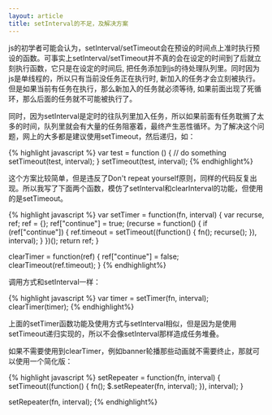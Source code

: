 ```yaml
---
layout: article
title: setInterval的不足，及解决方案
---
```


js的初学者可能会认为，setInterval/setTimeout会在预设的时间点上准时执行预设的函数。可事实上setInterval/setTimeout并不真的会在设定的时间到了后就立刻执行函数，它只是在设定的时间后, 把任务添加到js的待处理队列里。同时因为js是单线程的，所以只有当前没任务正在执行时, 新加入的任务才会立刻被执行。但是如果当前有任务在执行，那么新加入的任务就必须等待, 如果前面出现了死循环，那么后面的任务就不可能被执行了。

同时，因为setInterval是定时的往队列里加入任务，所以如果前面有任务耽搁了太多的时间，队列里就会有大量的任务阻塞着，最终产生恶性循环。为了解决这个问题，网上的大多都是建议使用setTimeout，然后递归，如：

{% highlight javascript %}
var test = function () {
    // do something
    setTimeout(test, interval);
}
setTimeout(test, interval);
{% endhighlight%}

这个方案比较简单，但是违反了Don't repeat yourself原则，同样的代码反复出现。所以我写了下面两个函数，模仿了setInterval和clearInterval的功能，但使用的是setTimeout。

{% highlight javascript %}
var setTimer = function(fn, interval) {
  var recurse, ref;
  ref = {};
  ref["continue"] = true;
  (recurse = function() {
    if (ref["continue"]) {
      ref.timeout = setTimeout((function() {
        fn();
        recurse();
      }), interval);
    }
  })();
  return ref;
}

clearTimer = function(ref) {
  ref["continue"] = false;
  clearTimeout(ref.timeout);
}
{% endhighlight%}

调用方式和setInterval一样：

{% highlight javascript %}
var timer = setTimer(fn, interval);
clearTimer(timer);
{% endhighlight%}

上面的setTimer函数功能及使用方式与setInterval相似，但是因为是使用setTimeout递归实现的，所以不会像setInterval那样造成任务堆叠。

如果不需要使用到clearTimer，例如banner轮播那些动画就不需要终止，那就可以使用一个简化版：

{% highlight javascript %}
setRepeater = function(fn, interval) {
  setTimeout((function() {
    fn();
    $.setRepeater(fn, interval);
  }), interval);
}

 setRepeater(fn, interval);
{% endhighlight%}